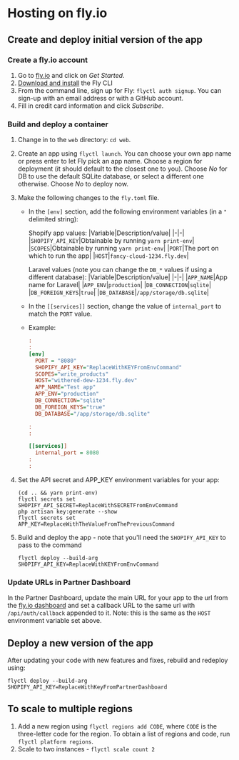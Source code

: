 # Hosting on fly.io

## Create and deploy initial version of the app

### Create a fly.io account

1. Go to [fly.io](https://fly.io) and click on _Get Started_.
1. [Download and install](https://fly.io/docs/flyctl/installing/) the Fly CLI
1. From the command line, sign up for Fly: `flyctl auth signup`. You can sign-up with an email address or with a GitHub account.
1. Fill in credit card information and click _Subscribe_.

### Build and deploy a container

1. Change in to the `web` directory: `cd web`.
1. Create an app using `flyctl launch`. You can choose your own app name or press enter to let Fly pick an app name. Choose a region for deployment (it should default to the closest one to you). Choose _No_ for DB to use the default SQLite database, or select a different one otherwise. Choose _No_ to deploy now.
1. Make the following changes to the `fly.toml` file.

    - In the `[env]` section, add the following environment variables (in a `"` delimited string):

        Shopify app values:
        |Variable|Description/value|
        |-|-|
        |`SHOPIFY_API_KEY`|Obtainable by running `yarn print-env`|
        |`SCOPES`|Obtainable by running `yarn print-env`|
        |`PORT`|The port on which to run the app|
        |`HOST`|`fancy-cloud-1234.fly.dev`|

        Laravel values (note you can change the `DB_*` values if using a different database):
        |Variable|Description/value|
        |-|-|
        |`APP_NAME`|App name for Laravel|
        |`APP_ENV`|`production`|
        |`DB_CONNECTION`|`sqlite`|
        |`DB_FOREIGN_KEYS`|`true`|
        |`DB_DATABASE`|`/app/storage/db.sqlite`|

    - In the `[[services]]` section, change the value of `internal_port` to match the `PORT` value.

    - Example:

        ```ini
        :
        :
        [env]
          PORT = "8080"
          SHOPIFY_API_KEY="ReplaceWithKEYFromEnvCommand"
          SCOPES="write_products"
          HOST="withered-dew-1234.fly.dev"
          APP_NAME="Test app"
          APP_ENV="production"
          DB_CONNECTION="sqlite"
          DB_FOREIGN_KEYS="true"
          DB_DATABASE="/app/storage/db.sqlite"

        :
        :

        [[services]]
          internal_port = 8080
        :
        :
        ```

1. Set the API secret and APP_KEY environment variables for your app:

    ```shell
    (cd .. && yarn print-env)
    flyctl secrets set SHOPIFY_API_SECRET=ReplaceWithSECRETFromEnvCommand
    php artisan key:generate --show
    flyctl secrets set APP_KEY=ReplaceWithTheValueFromThePreviousCommand
    ```

1. Build and deploy the app - note that you'll need the `SHOPIFY_API_KEY` to pass to the command

    ```shell
    flyctl deploy --build-arg SHOPIFY_API_KEY=ReplaceWithKEYFromEnvCommand
    ```

### Update URLs in Partner Dashboard

In the Partner Dashboard, update the main URL for your app to the url from the [fly.io dashboard](https://fly.io/dashboard) and set a callback URL to the same url with `/api/auth/callback` appended to it. Note: this is the same as the `HOST` environment variable set above.

## Deploy a new version of the app

After updating your code with new features and fixes, rebuild and redeploy using:

```shell
flyctl deploy --build-arg SHOPIFY_API_KEY=ReplaceWithKeyFromPartnerDashboard
```

## To scale to multiple regions

1. Add a new region using `flyctl regions add CODE`, where `CODE` is the three-letter code for the region. To obtain a list of regions and code, run `flyctl platform regions`.
2. Scale to two instances - `flyctl scale count 2`
